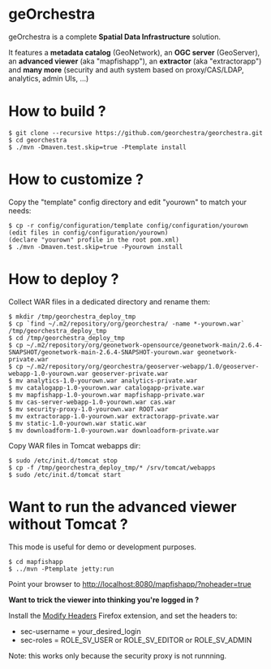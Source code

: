 geOrchestra
===========

geOrchestra is a complete **Spatial Data Infrastructure** solution.

It features a **metadata catalog** (GeoNetwork), an **OGC server** (GeoServer), an **advanced viewer** (aka "mapfishapp"), an **extractor** (aka "extractorapp") and **many more** (security and auth system based on proxy/CAS/LDAP, analytics, admin UIs, ...)

How to build ?
==============

    $ git clone --recursive https://github.com/georchestra/georchestra.git
    $ cd georchestra
    $ ./mvn -Dmaven.test.skip=true -Ptemplate install

How to customize ?
==================
 
Copy the "template" config directory and edit "yourown" to match your needs:

    $ cp -r config/configuration/template config/configuration/yourown
    (edit files in config/configuration/yourown)
    (declare "yourown" profile in the root pom.xml)
    $ ./mvn -Dmaven.test.skip=true -Pyourown install

How to deploy ?
===============

Collect WAR files in a dedicated directory and rename them:

    $ mkdir /tmp/georchestra_deploy_tmp
    $ cp `find ~/.m2/repository/org/georchestra/ -name *-yourown.war` /tmp/georchestra_deploy_tmp
    $ cd /tmp/georchestra_deploy_tmp
    $ cp ~/.m2/repository/org/geonetwork-opensource/geonetwork-main/2.6.4-SNAPSHOT/geonetwork-main-2.6.4-SNAPSHOT-yourown.war geonetwork-private.war
    $ cp ~/.m2/repository/org/georchestra/geoserver-webapp/1.0/geoserver-webapp-1.0-yourown.war geoserver-private.war
    $ mv analytics-1.0-yourown.war analytics-private.war
    $ mv catalogapp-1.0-yourown.war catalogapp-private.war
    $ mv mapfishapp-1.0-yourown.war mapfishapp-private.war
    $ mv cas-server-webapp-1.0-yourown.war cas.war
    $ mv security-proxy-1.0-yourown.war ROOT.war
    $ mv extractorapp-1.0-yourown.war extractorapp-private.war
    $ mv static-1.0-yourown.war static.war
    $ mv downloadform-1.0-yourown.war downloadform-private.war

Copy WAR files in Tomcat webapps dir:

    $ sudo /etc/init.d/tomcat stop
    $ cp -f /tmp/georchestra_deploy_tmp/* /srv/tomcat/webapps
    $ sudo /etc/init.d/tomcat start


Want to run the advanced viewer without Tomcat ?
================================================

This mode is useful for demo or development purposes.

    $ cd mapfishapp
    $ ../mvn -Ptemplate jetty:run

Point your browser to [http://localhost:8080/mapfishapp/?noheader=true](http://localhost:8080/mapfishapp/?noheader=true) 


**Want to trick the viewer into thinking you're logged in ?**

Install the [Modify Headers](https://addons.mozilla.org/en-US/firefox/addon/modify-headers/) Firefox extension, and set the headers to:
 * sec-username = your_desired_login
 * sec-roles = ROLE_SV_USER or ROLE_SV_EDITOR or ROLE_SV_ADMIN
 
Note: this works only because the security proxy is not runnning.
